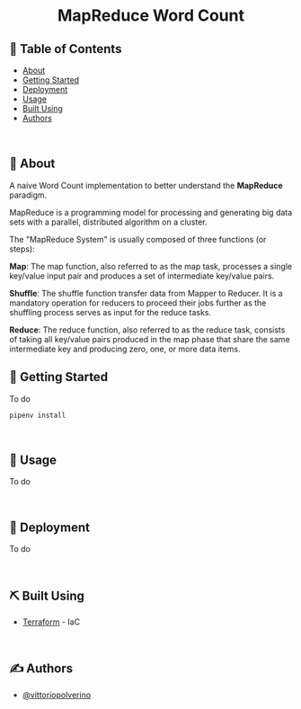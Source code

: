 <h1 align="center">MapReduce Word Count</h2>

## 📝 Table of Contents

- [About](#about)
- [Getting Started](#getting_started)
- [Deployment](#deployment)
- [Usage](#usage)
- [Built Using](#built_using)
- [Authors](#authors)

<br />

## 🧐 About <a name = "about"></a>

A naive Word Count implementation to better understand the **MapReduce** paradigm.

MapReduce is a programming model for processing and generating big data sets with a parallel, distributed algorithm on a cluster.

The "MapReduce System" is usually composed of three functions (or steps):

**Map**: The map function, also referred to as the map task, processes a single key/value input pair and produces a set of intermediate key/value pairs.

**Shuffle**: The shuffle function transfer data from Mapper to Reducer. It is a mandatory operation for reducers to proceed their jobs further as the shuffling process serves as input for the reduce tasks.

**Reduce**: The reduce function, also referred to as the reduce task, consists of taking all key/value pairs produced in the map phase that share the same intermediate key and producing zero, one, or more data items.

## 🏁 Getting Started <a name = "getting_started"></a>

To do

```
pipenv install 
```

<br />

## 🎈 Usage <a name="usage"></a>

To do

<br />

## 🚀 Deployment <a name = "deployment"></a>

To do

<br />

## ⛏️ Built Using <a name = "built_using"></a>

- [Terraform](https://www.hashicorp.com/products/terraform) - IaC

<br />

## ✍️ Authors <a name = "authors"></a>

- [@vittoriopolverino](https://github.com/vittoriopolverino)
